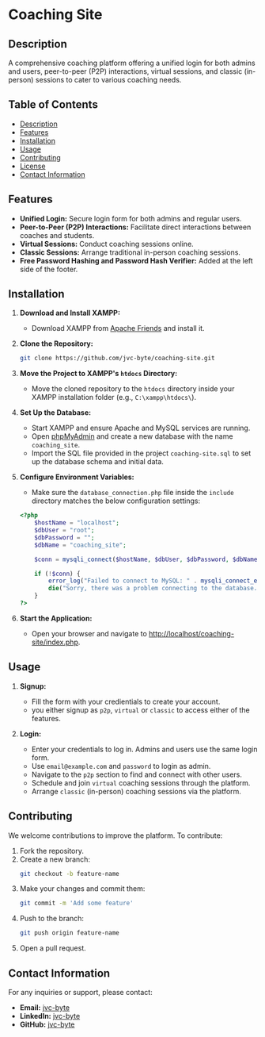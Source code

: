 # Coaching Site

## Description
A comprehensive coaching platform offering a unified login for both admins and users, peer-to-peer (P2P) interactions, virtual sessions, and classic (in-person) sessions to cater to various coaching needs.

## Table of Contents
- [Description](#description)
- [Features](#features)
- [Installation](#installation)
- [Usage](#usage)
- [Contributing](#contributing)
- [License](#license)
- [Contact Information](#contact-information)

## Features
- **Unified Login:** Secure login form for both admins and regular users.
- **Peer-to-Peer (P2P) Interactions:** Facilitate direct interactions between coaches and students.
- **Virtual Sessions:** Conduct coaching sessions online.
- **Classic Sessions:** Arrange traditional in-person coaching sessions.
- **Free Password Hashing and Password Hash Verifier:** Added at the left side of the footer.

## Installation
1. **Download and Install XAMPP:**
    - Download XAMPP from [Apache Friends](https://www.apachefriends.org/index.html) and install it.

2. **Clone the Repository:**
    ```bash
    git clone https://github.com/jvc-byte/coaching-site.git
    ```

3. **Move the Project to XAMPP's `htdocs` Directory:**
    - Move the cloned repository to the `htdocs` directory inside your XAMPP installation folder (e.g., `C:\xampp\htdocs\`).

4. **Set Up the Database:**
    - Start XAMPP and ensure Apache and MySQL services are running.
    - Open [phpMyAdmin](http://localhost/phpmyadmin) and create a new database with the name `coaching_site`.
    - Import the SQL file provided in the project `coaching-site.sql` to set up the database schema and initial data.

5. **Configure Environment Variables:**
    - Make sure the  `database_connection.php` file inside the `include` directory matches the below configuration settings:
    ```php
    <?php
        $hostName = "localhost";
        $dbUser = "root";
        $dbPassword = "";
        $dbName = "coaching_site";

        $conn = mysqli_connect($hostName, $dbUser, $dbPassword, $dbName);

        if (!$conn) {
            error_log("Failed to connect to MySQL: " . mysqli_connect_error());
            die("Sorry, there was a problem connecting to the database.");
        }
    ?>
    ```

6. **Start the Application:**
    - Open your browser and navigate to [http://localhost/coaching-site/index.php](http://localhost/coaching-site/index.php).

## Usage
1. **Signup:**
    - Fill the form with your credientials to create your account.
    - you either signup as `p2p`, `virtual` or `classic` to access either of the features.

2. **Login:**
    - Enter your credentials to log in. Admins and users use the same login form.
    - Use `email@example.com` and `password` to login as admin.
    - Navigate to the `p2p` section to find and connect with other users.
    - Schedule and join `virtual` coaching sessions through the platform.
    - Arrange `classic` (in-person) coaching sessions via the platform.

## Contributing
We welcome contributions to improve the platform. To contribute:

1. Fork the repository.
2. Create a new branch:
    ```bash
    git checkout -b feature-name
    ```
3. Make your changes and commit them:
    ```bash
    git commit -m 'Add some feature'
    ```
4. Push to the branch:
    ```bash
    git push origin feature-name
    ```
5. Open a pull request.

## Contact Information
For any inquiries or support, please contact:
- **Email:** [jvc-byte](mailto:jvc8463@gmail.com)
- **LinkedIn:** [jvc-byte](https://www.linkedin.com/in/jvc-byte)
- **GitHub:** [jvc-byte](https://github.com/jvc-byte)
